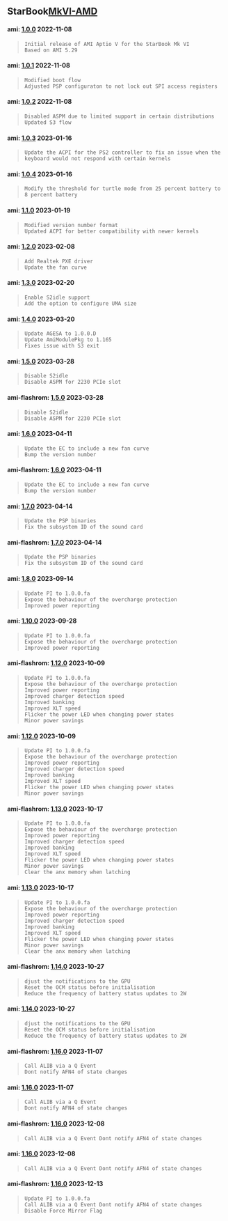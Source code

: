 ## **StarBook**[MkVI-AMD](https://github.com/StarLabsLtd/firmware/tree/master/StarBook/MkVI-AMD)
#### ami: [1.0.0](https://github.com/StarLabsLtd/firmware/raw/master/StarBook/MkVI-AMD/ami/1.0.0/efi-B6-A.zip) 2022-11-08
>     Initial release of AMI Aptio V for the StarBook Mk VI
>     Based on AMI 5.29


#### ami: [1.0.1](https://github.com/StarLabsLtd/firmware/raw/master/StarBook/MkVI-AMD/ami/1.0.1/efi-B6-A.zip) 2022-11-08
>     Modified boot flow
>     Adjusted PSP configuraton to not lock out SPI access registers


#### ami: [1.0.2](https://github.com/StarLabsLtd/firmware/raw/master/StarBook/MkVI-AMD/ami/1.0.2/efi-B6-A.zip) 2022-11-08
>     Disabled ASPM due to limited support in certain distributions
>     Updated S3 flow


#### ami: [1.0.3](https://github.com/StarLabsLtd/firmware/raw/master/StarBook/MkVI-AMD/ami/1.0.3/efi-B6-A.zip) 2023-01-16
>     Update the ACPI for the PS2 controller to fix an issue when the
>     keyboard would not respond with certain kernels


#### ami: [1.0.4](https://github.com/StarLabsLtd/firmware/raw/master/StarBook/MkVI-AMD/ami/1.0.4/efi-B6-A.zip) 2023-01-16
>     Modify the threshold for turtle mode from 25 percent battery to 8 percent battery
>     


#### ami: [1.1.0](https://github.com/StarLabsLtd/firmware/raw/master/StarBook/MkVI-AMD/ami/1.1.0/efi-B6-A.zip) 2023-01-19
>     Modified version number format
>     Updated ACPI for better compatibility with newer kernels


#### ami: [1.2.0](https://github.com/StarLabsLtd/firmware/raw/master/StarBook/MkVI-AMD/ami/1.2.0/efi-B6-A.zip) 2023-02-08
>     Add Realtek PXE driver
>     Update the fan curve


#### ami: [1.3.0](https://github.com/StarLabsLtd/firmware/raw/master/StarBook/MkVI-AMD/ami/1.3.0/efi-B6-A.zip) 2023-02-20
>     Enable S2idle support
>     Add the option to configure UMA size


#### ami: [1.4.0](https://github.com/StarLabsLtd/firmware/raw/master/StarBook/MkVI-AMD/ami/1.4.0/efi-B6-A.zip) 2023-03-20
>     Update AGESA to 1.0.0.D
>     Update AmiModulePkg to 1.165
>     Fixes issue with S3 exit


#### ami: [1.5.0](https://github.com/StarLabsLtd/firmware/raw/master/StarBook/MkVI-AMD/ami/1.5.0/efi-B6-A.zip) 2023-03-28
>     Disable S2idle
>     Disable ASPM for 2230 PCIe slot


#### ami-flashrom: [1.5.0](https://github.com/StarLabsLtd/firmware/raw/master/StarBook/MkVI-AMD/ami-flashrom/1.5.0/1.5.0.bin) 2023-03-28
>     Disable S2idle
>     Disable ASPM for 2230 PCIe slot


#### ami: [1.6.0](https://github.com/StarLabsLtd/firmware/raw/master/StarBook/MkVI-AMD/ami/1.6.0/efi-B6-A.zip) 2023-04-11
>     Update the EC to include a new fan curve
>     Bump the version number


#### ami-flashrom: [1.6.0](https://github.com/StarLabsLtd/firmware/raw/master/StarBook/MkVI-AMD/ami-flashrom/1.6.0/1.6.0.bin) 2023-04-11
>     Update the EC to include a new fan curve
>     Bump the version number


#### ami: [1.7.0](https://github.com/StarLabsLtd/firmware/raw/master/StarBook/MkVI-AMD/ami/1.7.0/efi-B6-A.zip) 2023-04-14
>     Update the PSP binaries
>     Fix the subsystem ID of the sound card


#### ami-flashrom: [1.7.0](https://github.com/StarLabsLtd/firmware/raw/master/StarBook/MkVI-AMD/ami-flashrom/1.7.0/1.7.0.bin) 2023-04-14
>     Update the PSP binaries
>     Fix the subsystem ID of the sound card


#### ami: [1.8.0](https://github.com/StarLabsLtd/firmware/raw/master/StarBook/MkVI-AMD/ami/1.8.0/efi-B6-A.zip) 2023-09-14
>     Update PI to 1.0.0.fa
>     Expose the behaviour of the overcharge protection
>     Improved power reporting


#### ami: [1.10.0](https://github.com/StarLabsLtd/firmware/raw/master/StarBook/MkVI-AMD/ami/1.10.0/efi-B6-A.zip) 2023-09-28
>     Update PI to 1.0.0.fa
>     Expose the behaviour of the overcharge protection
>     Improved power reporting


#### ami-flashrom: [1.12.0](https://github.com/StarLabsLtd/firmware/raw/master/StarBook/MkVI-AMD/ami-flashrom/1.12.0/https://github.com/StarLabsLtd/firmware/raw/master/StarBook/MkVI-AMD/ami-flashrom/1.12.0/1.12.0.rom) 2023-10-09
>     Update PI to 1.0.0.fa
>     Expose the behaviour of the overcharge protection
>     Improved power reporting
>     Improved charger detection speed
>     Improved banking
>     Improved XLT speed
>     Flicker the power LED when changing power states
>     Minor power savings


#### ami: [1.12.0](https://github.com/StarLabsLtd/firmware/raw/master/StarBook/MkVI-AMD/ami/1.12.0/https://github.com/StarLabsLtd/firmware/raw/master/StarBook/MkVI-AMD/ami/1.12.0/1.12.0.cap) 2023-10-09
>     Update PI to 1.0.0.fa
>     Expose the behaviour of the overcharge protection
>     Improved power reporting
>     Improved charger detection speed
>     Improved banking
>     Improved XLT speed
>     Flicker the power LED when changing power states
>     Minor power savings


#### ami-flashrom: [1.13.0](https://github.com/StarLabsLtd/firmware/raw/master/StarBook/MkVI-AMD/ami-flashrom/1.13.0/https://github.com/StarLabsLtd/firmware/raw/master/StarBook/MkVI-AMD/ami-flashrom/1.13.0/1.13.0.rom) 2023-10-17
>     Update PI to 1.0.0.fa
>     Expose the behaviour of the overcharge protection
>     Improved power reporting
>     Improved charger detection speed
>     Improved banking
>     Improved XLT speed
>     Flicker the power LED when changing power states
>     Minor power savings
>     Clear the anx memory when latching


#### ami: [1.13.0](https://github.com/StarLabsLtd/firmware/raw/master/StarBook/MkVI-AMD/ami/1.13.0/https://github.com/StarLabsLtd/firmware/raw/master/StarBook/MkVI-AMD/ami/1.13.0/1.13.0.cap) 2023-10-17
>     Update PI to 1.0.0.fa
>     Expose the behaviour of the overcharge protection
>     Improved power reporting
>     Improved charger detection speed
>     Improved banking
>     Improved XLT speed
>     Flicker the power LED when changing power states
>     Minor power savings
>     Clear the anx memory when latching


#### ami-flashrom: [1.14.0](https://github.com/StarLabsLtd/firmware/raw/master/StarBook/MkVI-AMD/ami-flashrom/1.14.0/https://github.com/StarLabsLtd/firmware/raw/master/StarBook/MkVI-AMD/ami-flashrom/1.14.0/1.14.0.rom) 2023-10-27
>     djust the notifications to the GPU
>     Reset the OCM status before initialisation
>     Reduce the frequency of battery status updates to 2W


#### ami: [1.14.0](https://github.com/StarLabsLtd/firmware/raw/master/StarBook/MkVI-AMD/ami/1.14.0/https://github.com/StarLabsLtd/firmware/raw/master/StarBook/MkVI-AMD/ami/1.14.0/1.14.0.cap) 2023-10-27
>     djust the notifications to the GPU
>     Reset the OCM status before initialisation
>     Reduce the frequency of battery status updates to 2W


#### ami-flashrom: [1.16.0](https://github.com/StarLabsLtd/firmware/raw/master/StarBook/MkVI-AMD/ami-flashrom/1.16.0/https://github.com/StarLabsLtd/firmware/raw/master/StarBook/MkVI-AMD/ami-flashrom/1.16.0/1.16.0.rom) 2023-11-07
>     Call ALIB via a Q Event
>     Dont notify AFN4 of state changes


#### ami: [1.16.0](https://github.com/StarLabsLtd/firmware/raw/master/StarBook/MkVI-AMD/ami/1.16.0/https://github.com/StarLabsLtd/firmware/raw/master/StarBook/MkVI-AMD/ami/1.16.0/1.16.0.cap) 2023-11-07
>     Call ALIB via a Q Event
>     Dont notify AFN4 of state changes


#### ami-flashrom: [1.16.0](https://github.com/StarLabsLtd/firmware/raw/master/StarBook/MkVI-AMD/ami-flashrom/1.16.0/https://github.com/StarLabsLtd/firmware/raw/master/StarBook/MkVI-AMD/ami-flashrom/1.16.0/1.16.0.rom) 2023-12-08
>     Call ALIB via a Q Event Dont notify AFN4 of state changes


#### ami: [1.16.0](https://github.com/StarLabsLtd/firmware/raw/master/StarBook/MkVI-AMD/ami/1.16.0/https://github.com/StarLabsLtd/firmware/raw/master/StarBook/MkVI-AMD/ami/1.16.0/1.16.0.cap) 2023-12-08
>     Call ALIB via a Q Event Dont notify AFN4 of state changes


#### ami-flashrom: [1.16.0](https://github.com/StarLabsLtd/firmware/raw/master/StarBook/MkVI-AMD/ami-flashrom/1.16.0/https://github.com/StarLabsLtd/firmware/raw/master/StarBook/MkVI-AMD/ami-flashrom/1.16.0/1.16.0.rom) 2023-12-13
>     Update PI to 1.0.0.fa
>     Call ALIB via a Q Event Dont notify AFN4 of state changes
>     Disable Force Mirror Flag

